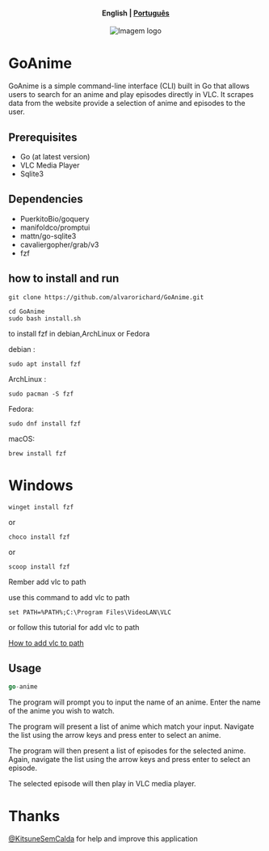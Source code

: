 
<h4 align="center">
    <p>
        <b>English</b> |
        <a href="https://github.com/alvarorichard/GoAnime/blob/main/README_pt-br.md">Рortuguês</a>
    </p>
</h4>

<p align="center">
  <img src="https://i.imgur.com/rgkp8OS.png" alt="Imagem logo" />
</p>

# GoAnime 
GoAnime is a simple command-line interface (CLI) built in Go that allows users to search for an anime and play episodes directly in VLC. It scrapes data from the website  provide a selection of anime and episodes to the user.

## Prerequisites

* Go (at latest version)
*  VLC Media Player
* Sqlite3

## Dependencies
* PuerkitoBio/goquery
* manifoldco/promptui
* mattn/go-sqlite3
* cavaliergopher/grab/v3
* fzf 
## how to install and run

```shell
git clone https://github.com/alvarorichard/GoAnime.git
```
```shell
cd GoAnime
sudo bash install.sh
```
to install fzf in debian,ArchLinux or Fedora

debian :
```shell
sudo apt install fzf
```
ArchLinux :

```shell
sudo pacman -S fzf
```

Fedora: 

```shell
sudo dnf install fzf
```

macOS:
```shell
brew install fzf
```

# Windows 
```shell
winget install fzf
```
or 
```shell
choco install fzf
```
or
```shell
scoop install fzf
```

Rember add vlc to path

use this command to add vlc to path
```shell
set PATH=%PATH%;C:\Program Files\VideoLAN\VLC
```
or follow this tutorial for add vlc to path 

[How to add vlc to path](https://www.vlchelp.com/add-vlc-command-prompt-windows/)



## Usage
```go
go-anime
```

The program will prompt you to input the name of an anime. Enter the name of the anime you wish to watch.

 The program will present a list of anime which match your input. Navigate the list using the arrow keys and press enter to select an anime.

The program will then present a list of episodes for the selected anime. Again, navigate the list using the arrow keys and press enter to select an episode.

The selected episode will then play in VLC media player.


# Thanks 
[@KitsuneSemCalda](https://github.com/KitsuneSemCalda) for help and improve this application
